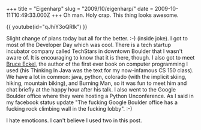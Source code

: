 +++
title = "Eigenharp"
slug = "2009/10/eigenharp/"
date = 2009-10-11T10:49:33.000Z
+++
Oh man. Holy crap. This thing looks awesome.

{{ youtube(id="qJhiY3oQRIk") }}

Slight change of plans today but all for the better. :-) (inside joke). I got to most of the Developer Day which was cool. There is a tech startup incubator company called TechStars in downtown Boulder that I wasn't aware of. It is encouraging to know that it is there, though. I also got to meet [Bruce Eckel](http://www.artima.com/weblogs/index.jsp?blogger=beckel), the author of the first ever book on computer programming I used (his Thinking In Java was the text for my now-infamous CS 150 class). We have a lot in common: java, python, colorado (with the implicit skiing, hiking, mountain biking), and Burning Man, so it was fun to meet him and chat briefly at the happy hour after his talk. I also went to the Google Boulder office where they were hosting a Python Unconference. As I said in my facebook status update "The fucking Google Boulder office has a fucking rock climbing wall in the fucking lobby". :-)

I hate emoticons. I can't believe I used two in this post.
